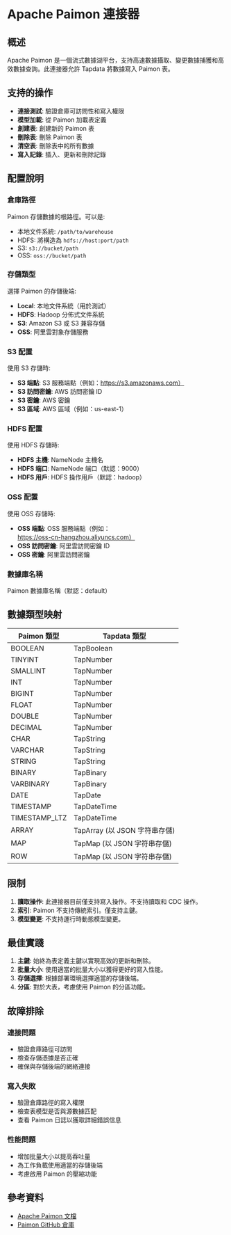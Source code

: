 # Apache Paimon 連接器

## 概述

Apache Paimon 是一個流式數據湖平台，支持高速數據攝取、變更數據捕獲和高效數據查詢。此連接器允許 Tapdata 將數據寫入 Paimon 表。

## 支持的操作

- **連接測試**: 驗證倉庫可訪問性和寫入權限
- **模型加載**: 從 Paimon 加載表定義
- **創建表**: 創建新的 Paimon 表
- **刪除表**: 刪除 Paimon 表
- **清空表**: 刪除表中的所有數據
- **寫入記錄**: 插入、更新和刪除記錄

## 配置說明

### 倉庫路徑
Paimon 存儲數據的根路徑。可以是:
- 本地文件系統: `/path/to/warehouse`
- HDFS: 將構造為 `hdfs://host:port/path`
- S3: `s3://bucket/path`
- OSS: `oss://bucket/path`

### 存儲類型
選擇 Paimon 的存儲後端:
- **Local**: 本地文件系統（用於測試）
- **HDFS**: Hadoop 分佈式文件系統
- **S3**: Amazon S3 或 S3 兼容存儲
- **OSS**: 阿里雲對象存儲服務

### S3 配置
使用 S3 存儲時:
- **S3 端點**: S3 服務端點（例如：https://s3.amazonaws.com）
- **S3 訪問密鑰**: AWS 訪問密鑰 ID
- **S3 密鑰**: AWS 密鑰
- **S3 區域**: AWS 區域（例如：us-east-1）

### HDFS 配置
使用 HDFS 存儲時:
- **HDFS 主機**: NameNode 主機名
- **HDFS 端口**: NameNode 端口（默認：9000）
- **HDFS 用戶**: HDFS 操作用戶（默認：hadoop）

### OSS 配置
使用 OSS 存儲時:
- **OSS 端點**: OSS 服務端點（例如：https://oss-cn-hangzhou.aliyuncs.com）
- **OSS 訪問密鑰**: 阿里雲訪問密鑰 ID
- **OSS 密鑰**: 阿里雲訪問密鑰

### 數據庫名稱
Paimon 數據庫名稱（默認：default）

## 數據類型映射

| Paimon 類型 | Tapdata 類型 |
|-------------|--------------|
| BOOLEAN | TapBoolean |
| TINYINT | TapNumber |
| SMALLINT | TapNumber |
| INT | TapNumber |
| BIGINT | TapNumber |
| FLOAT | TapNumber |
| DOUBLE | TapNumber |
| DECIMAL | TapNumber |
| CHAR | TapString |
| VARCHAR | TapString |
| STRING | TapString |
| BINARY | TapBinary |
| VARBINARY | TapBinary |
| DATE | TapDate |
| TIMESTAMP | TapDateTime |
| TIMESTAMP_LTZ | TapDateTime |
| ARRAY | TapArray (以 JSON 字符串存儲) |
| MAP | TapMap (以 JSON 字符串存儲) |
| ROW | TapMap (以 JSON 字符串存儲) |

## 限制

1. **讀取操作**: 此連接器目前僅支持寫入操作。不支持讀取和 CDC 操作。
2. **索引**: Paimon 不支持傳統索引。僅支持主鍵。
3. **模型變更**: 不支持運行時動態模型變更。

## 最佳實踐

1. **主鍵**: 始終為表定義主鍵以實現高效的更新和刪除。
2. **批量大小**: 使用適當的批量大小以獲得更好的寫入性能。
3. **存儲選擇**: 根據部署環境選擇適當的存儲後端。
4. **分區**: 對於大表，考慮使用 Paimon 的分區功能。

## 故障排除

### 連接問題
- 驗證倉庫路徑可訪問
- 檢查存儲憑據是否正確
- 確保與存儲後端的網絡連接

### 寫入失敗
- 驗證倉庫路徑的寫入權限
- 檢查表模型是否與源數據匹配
- 查看 Paimon 日誌以獲取詳細錯誤信息

### 性能問題
- 增加批量大小以提高吞吐量
- 為工作負載使用適當的存儲後端
- 考慮啟用 Paimon 的壓縮功能

## 參考資料

- [Apache Paimon 文檔](https://paimon.apache.org/)
- [Paimon GitHub 倉庫](https://github.com/apache/paimon)

